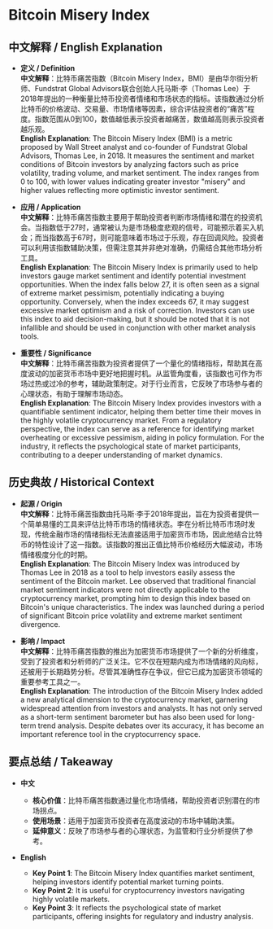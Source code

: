 # Bitcoin Misery Index

## 中文解释 / English Explanation

* **定义 / Definition**  
  **中文解释**：比特币痛苦指数（Bitcoin Misery Index，BMI）是由华尔街分析师、Fundstrat Global Advisors联合创始人托马斯·李（Thomas Lee）于2018年提出的一种衡量比特币投资者情绪和市场状态的指标。该指数通过分析比特币的价格波动、交易量、市场情绪等因素，综合评估投资者的“痛苦”程度。指数范围从0到100，数值越低表示投资者越痛苦，数值越高则表示投资者越乐观。  
  **English Explanation**: The Bitcoin Misery Index (BMI) is a metric proposed by Wall Street analyst and co-founder of Fundstrat Global Advisors, Thomas Lee, in 2018. It measures the sentiment and market conditions of Bitcoin investors by analyzing factors such as price volatility, trading volume, and market sentiment. The index ranges from 0 to 100, with lower values indicating greater investor "misery" and higher values reflecting more optimistic investor sentiment.

* **应用 / Application**  
  **中文解释**：比特币痛苦指数主要用于帮助投资者判断市场情绪和潜在的投资机会。当指数低于27时，通常被认为是市场极度悲观的信号，可能预示着买入机会；而当指数高于67时，则可能意味着市场过于乐观，存在回调风险。投资者可以利用该指数辅助决策，但需注意其并非绝对准确，仍需结合其他市场分析工具。  
  **English Explanation**: The Bitcoin Misery Index is primarily used to help investors gauge market sentiment and identify potential investment opportunities. When the index falls below 27, it is often seen as a signal of extreme market pessimism, potentially indicating a buying opportunity. Conversely, when the index exceeds 67, it may suggest excessive market optimism and a risk of correction. Investors can use this index to aid decision-making, but it should be noted that it is not infallible and should be used in conjunction with other market analysis tools.

* **重要性 / Significance**  
  **中文解释**：比特币痛苦指数为投资者提供了一个量化的情绪指标，帮助其在高度波动的加密货币市场中更好地把握时机。从监管角度看，该指数也可作为市场过热或过冷的参考，辅助政策制定。对于行业而言，它反映了市场参与者的心理状态，有助于理解市场动态。  
  **English Explanation**: The Bitcoin Misery Index provides investors with a quantifiable sentiment indicator, helping them better time their moves in the highly volatile cryptocurrency market. From a regulatory perspective, the index can serve as a reference for identifying market overheating or excessive pessimism, aiding in policy formulation. For the industry, it reflects the psychological state of market participants, contributing to a deeper understanding of market dynamics.

## 历史典故 / Historical Context

* **起源 / Origin**  
  **中文解释**：比特币痛苦指数由托马斯·李于2018年提出，旨在为投资者提供一个简单易懂的工具来评估比特币市场的情绪状态。李在分析比特币市场时发现，传统金融市场的情绪指标无法直接适用于加密货币市场，因此他结合比特币的特性设计了这一指数。该指数的推出正值比特币价格经历大幅波动，市场情绪极度分化的时期。  
  **English Explanation**: The Bitcoin Misery Index was introduced by Thomas Lee in 2018 as a tool to help investors easily assess the sentiment of the Bitcoin market. Lee observed that traditional financial market sentiment indicators were not directly applicable to the cryptocurrency market, prompting him to design this index based on Bitcoin's unique characteristics. The index was launched during a period of significant Bitcoin price volatility and extreme market sentiment divergence.

* **影响 / Impact**  
  **中文解释**：比特币痛苦指数的推出为加密货币市场提供了一个新的分析维度，受到了投资者和分析师的广泛关注。它不仅在短期内成为市场情绪的风向标，还被用于长期趋势分析。尽管其准确性存在争议，但它已成为加密货币领域的重要参考工具之一。  
  **English Explanation**: The introduction of the Bitcoin Misery Index added a new analytical dimension to the cryptocurrency market, garnering widespread attention from investors and analysts. It has not only served as a short-term sentiment barometer but has also been used for long-term trend analysis. Despite debates over its accuracy, it has become an important reference tool in the cryptocurrency space.

## 要点总结 / Takeaway

* **中文**  
  - **核心价值**：比特币痛苦指数通过量化市场情绪，帮助投资者识别潜在的市场拐点。  
  - **使用场景**：适用于加密货币投资者在高度波动的市场中辅助决策。  
  - **延伸意义**：反映了市场参与者的心理状态，为监管和行业分析提供了参考。

* **English**  
  - **Key Point 1**: The Bitcoin Misery Index quantifies market sentiment, helping investors identify potential market turning points.  
  - **Key Point 2**: It is useful for cryptocurrency investors navigating highly volatile markets.  
  - **Key Point 3**: It reflects the psychological state of market participants, offering insights for regulatory and industry analysis.